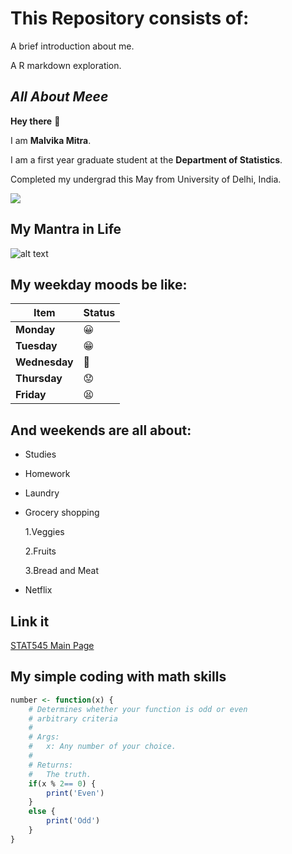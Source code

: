 # This Repository consists of:

A brief introduction about me.

A R markdown exploration.

## *All About Meee*

**Hey there** :wave:

I am  **Malvika Mitra**.

I am a first year graduate student at the **Department of Statistics**.

Completed my undergrad this May from University of Delhi, India.

![](https://media.giphy.com/media/3oEdv3jDLP7XcpL2Wk/giphy.gif)

## My Mantra in Life
![alt text](https://www.brainyquote.com/photos_tr/en/e/eleanorroosevelt/143006/eleanorroosevelt1.jpg "mantra in life.")



## My weekday moods be like:

|    **Item**    | **Status**    |
|----------------|------------   |
| **Monday**     | :grinning:    |
| **Tuesday**    | :grin:        |
| **Wednesday**  |  :grimacing:  |
| **Thursday**   |  :worried:    |
| **Friday**     |  :tired_face: |

## And weekends are all about:

- Studies

- Homework

- Laundry

+ Grocery shopping
 
     1.Veggies
 
     2.Fruits
 
     3.Bread and Meat

 + Netflix


## **Link it**

[STAT545 Main Page](http://stat545.com/)

## **My simple coding with math skills**

```R
number <- function(x) {
    # Determines whether your function is odd or even
    # arbitrary criteria
    #
    # Args:
    #   x: Any number of your choice.
    #
    # Returns:
    #   The truth.
    if(x % 2== 0) {
        print('Even')
    }
    else {
        print('Odd')
    }
}

```



